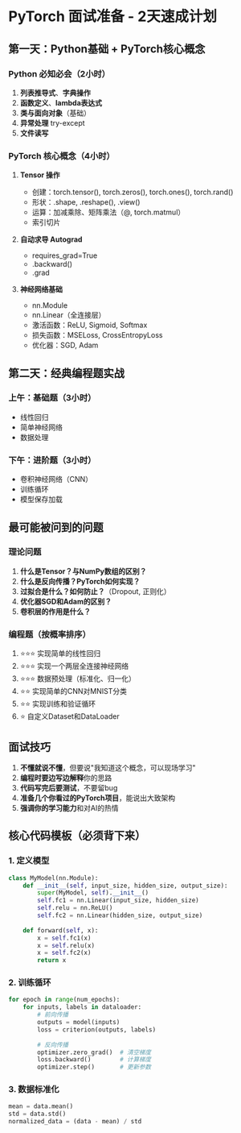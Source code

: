 # PyTorch 面试准备 - 2天速成计划

## 第一天：Python基础 + PyTorch核心概念

### Python 必知必会（2小时）
1. **列表推导式**、**字典操作**
2. **函数定义**、**lambda表达式**
3. **类与面向对象**（基础）
4. **异常处理** try-except
5. **文件读写**

### PyTorch 核心概念（4小时）
1. **Tensor 操作**
   - 创建：torch.tensor(), torch.zeros(), torch.ones(), torch.rand()
   - 形状：.shape, .reshape(), .view()
   - 运算：加减乘除、矩阵乘法（@, torch.matmul）
   - 索引切片

2. **自动求导 Autograd**
   - requires_grad=True
   - .backward()
   - .grad

3. **神经网络基础**
   - nn.Module
   - nn.Linear（全连接层）
   - 激活函数：ReLU, Sigmoid, Softmax
   - 损失函数：MSELoss, CrossEntropyLoss
   - 优化器：SGD, Adam

## 第二天：经典编程题实战

### 上午：基础题（3小时）
- 线性回归
- 简单神经网络
- 数据处理

### 下午：进阶题（3小时）
- 卷积神经网络（CNN）
- 训练循环
- 模型保存加载

## 最可能被问到的问题

### 理论问题
1. **什么是Tensor？与NumPy数组的区别？**
2. **什么是反向传播？PyTorch如何实现？**
3. **过拟合是什么？如何防止？**（Dropout, 正则化）
4. **优化器SGD和Adam的区别？**
5. **卷积层的作用是什么？**

### 编程题（按概率排序）
1. ⭐⭐⭐ 实现简单的线性回归
2. ⭐⭐⭐ 实现一个两层全连接神经网络
3. ⭐⭐⭐ 数据预处理（标准化、归一化）
4. ⭐⭐ 实现简单的CNN对MNIST分类
5. ⭐⭐ 实现训练和验证循环
6. ⭐ 自定义Dataset和DataLoader

## 面试技巧
1. **不懂就说不懂**，但要说"我知道这个概念，可以现场学习"
2. **编程时要边写边解释**你的思路
3. **代码写完后要测试**，不要留bug
4. **准备几个你看过的PyTorch项目**，能说出大致架构
5. **强调你的学习能力**和对AI的热情

## 核心代码模板（必须背下来）

### 1. 定义模型
```python
class MyModel(nn.Module):
    def __init__(self, input_size, hidden_size, output_size):
        super(MyModel, self).__init__()
        self.fc1 = nn.Linear(input_size, hidden_size)
        self.relu = nn.ReLU()
        self.fc2 = nn.Linear(hidden_size, output_size)
    
    def forward(self, x):
        x = self.fc1(x)
        x = self.relu(x)
        x = self.fc2(x)
        return x
```

### 2. 训练循环
```python
for epoch in range(num_epochs):
    for inputs, labels in dataloader:
        # 前向传播
        outputs = model(inputs)
        loss = criterion(outputs, labels)
        
        # 反向传播
        optimizer.zero_grad()  # 清空梯度
        loss.backward()        # 计算梯度
        optimizer.step()       # 更新参数
```

### 3. 数据标准化
```python
mean = data.mean()
std = data.std()
normalized_data = (data - mean) / std
```

